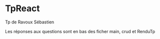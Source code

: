 # TpReact
Tp de Ravoux Sébastien 

Les réponses aux questions sont en bas des ficher main, crud et RenduTp
